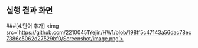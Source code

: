 ## 실행 결과 화면

###[4.단어 추가]
<img src='https://github.com/22100451Yejin/HW1/blob/198ff5c47143a56dac78ec7386c5062d27529bf0/Screenshot/image.png’>
